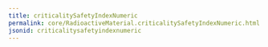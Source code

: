 ```yaml
---
title: criticalitySafetyIndexNumeric
permalink: core/RadioactiveMaterial.criticalitySafetyIndexNumeric.html
jsonid: criticalitysafetyindexnumeric
---
```


